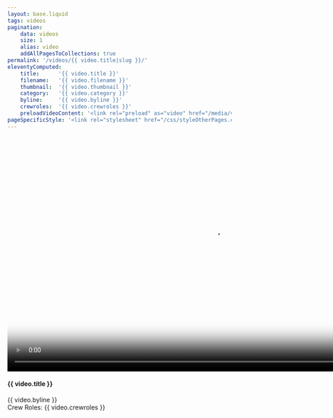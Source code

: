 ```yaml
---
layout: base.liquid
tags: videos
pagination:
    data: videos
    size: 1
    alias: video
    addAllPagesToCollections: true
permalink: '/videos/{{ video.title|slug }}/'
eleventyComputed:
    title:      '{{ video.title }}'
    filename:   '{{ video.filename }}'
    thumbnail:  '{{ video.thumbnail }}'
    category:   '{{ video.category }}'
    byline:     '{{ video.byline }}'
    crewroles:  '{{ video.crewroles }}'
    preloadVideoContent: '<link rel="preload" as="video" href="/media/video/{{ video.filename }}" type="video/mp4">'
pageSpecificStyle: '<link rel="stylesheet" href="/css/styleOtherPages.css" type="text/css">'
---
```

<section class="projects">
      <video controls preload="auto" width="928" height="528"
            poster="/media/video/{{ video.thumbnail }}"
            data-setup="{}">
        <source src="/media/video/{{ video.filename }}" type="video/mp4">
      </video>
      <video-desc>
        <h4>{{ video.title }}</h4>
        <p>{{ video.byline }}
        <br>
        Crew Roles: {{ video.crewroles }}
        </p>
      </video-desc>
    </section>